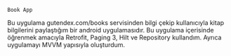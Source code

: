     Book App
    
Bu uygulama gutendex.com/books servisinden bilgi çekip kullanıcıyla kitap bilgilerini paylaştığım bir android uygulamasıdır. Bu uygulama içerisinde öğrenmek amacıyla Retrofit, Paging 3, Hilt ve Repository kullandım. Ayrıca uygulamayı MVVM yapısıyla oluşturdum.
